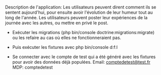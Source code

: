 Description de l'application:
Les utilisateurs peuvent dirent comment ils se  sentent aujourd'hui, pour ensuite avoir l'évolution de leur humeur tout au long de l'année.
Les utilisateurs peuvent poster leur expériences de la journée avec les autres, ou mettre en privé le post.

- Exécuter les migrations (php bin/console doctrine:migrations:migrate) ou les refaire au cas où elles ne fonctionneraient pas.

- Puis exécuter les fixtures avec php bin/console d:f:l

- Se connecter avec le compte de test qui a été généré avec les fixtures pour avoir des données déjà populées.
Email: comptedetest@test.fr
MDP: comptedetest

